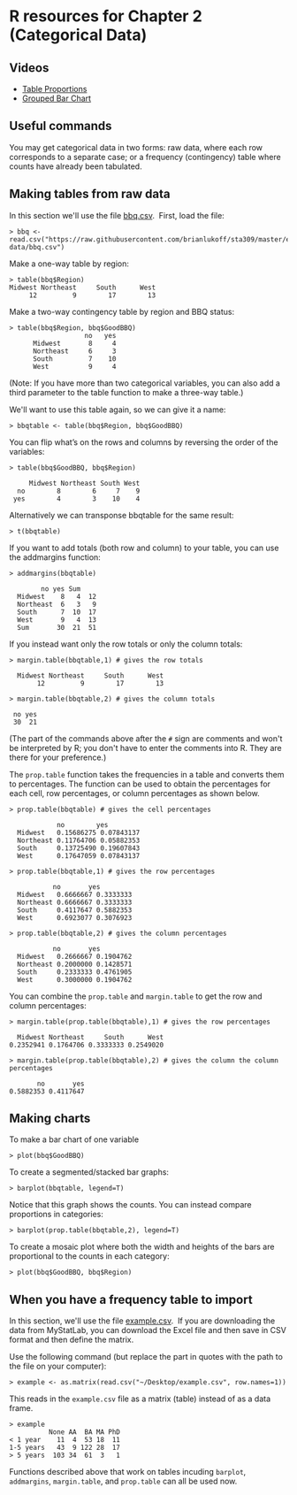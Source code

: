 # R resources for Chapter 2 (Categorical Data)

## Videos

*   [Table Proportions](http://www.youtube.com/embed/yWzNTMv0gho)
*   [Grouped Bar Chart](http://www.youtube.com/embed/trs1FyfjxEU)

## Useful commands

You may get categorical data in two forms: raw data, where each row corresponds to a separate case; or a frequency (contingency) table where counts have already been tabulated.

## Making tables from raw data

In this section we'll use the file [bbq.csv](https://raw.githubusercontent.com/brianlukoff/sta309/master/example-data/bbq.csv).  First, load the file:

	> bbq <- read.csv("https://raw.githubusercontent.com/brianlukoff/sta309/master/example-data/bbq.csv")

Make a one-way table by region:

	> table(bbq$Region)
	Midwest Northeast     South      West
	     12         9        17        13

Make a two-way contingency table by region and BBQ status:

	> table(bbq$Region, bbq$GoodBBQ)
	                   no   yes
	      Midwest       8     4
	      Northeast     6     3
	      South         7    10
	      West          9     4

(Note: If you have more than two categorical variables, you can also add a third parameter to the table function to make a three-way table.)

We'll want to use this table again, so we can give it a name:

	> bbqtable <- table(bbq$Region, bbq$GoodBBQ)

You can flip what’s on the rows and columns by reversing the order of the variables:

	> table(bbq$GoodBBQ, bbq$Region)
	
	     Midwest Northeast South West
	  no        8        6     7    9
	 yes        4        3    10    4
	 
Alternatively we can transponse bbqtable for the same result:

	> t(bbqtable)

If you want to add totals (both row and column) to your table, you can use the addmargins function:

	> addmargins(bbqtable)

		    no yes Sum
	  Midwest    8   4  12
	  Northeast  6   3   9
	  South      7  10  17
	  West       9   4  13
	  Sum       30  21  51
	  
If you instead want only the row totals or only the column totals:

	> margin.table(bbqtable,1) # gives the row totals

	  Midwest Northeast     South      West 
	       12         9        17        13 

	> margin.table(bbqtable,2) # gives the column totals

	 no yes 
	 30  21 
	  
(The part of the commands above after the `#` sign are comments and won't be interpreted by R; you don't have to enter the comments into R. They are there for your preference.)

The `prop.table` function takes the frequencies in a table and converts them to percentages.  The function can be used to obtain the percentages for each cell, row percentages, or column percentages as shown below.

	> prop.table(bbqtable) # gives the cell percentages

			    no        yes
	  Midwest   0.15686275 0.07843137
	  Northeast 0.11764706 0.05882353
	  South     0.13725490 0.19607843
	  West      0.17647059 0.07843137

	> prop.table(bbqtable,1) # gives the row percentages

			   no       yes
	  Midwest   0.6666667 0.3333333
	  Northeast 0.6666667 0.3333333
	  South     0.4117647 0.5882353
	  West      0.6923077 0.3076923

	> prop.table(bbqtable,2) # gives the column percentages

			   no       yes
	  Midwest   0.2666667 0.1904762
	  Northeast 0.2000000 0.1428571
	  South     0.2333333 0.4761905
	  West      0.3000000 0.1904762
	  
You can combine the `prop.table` and `margin.table` to get the row and column percentages:

	> margin.table(prop.table(bbqtable),1) # gives the row percentages

	  Midwest Northeast     South      West 
	0.2352941 0.1764706 0.3333333 0.2549020 

	> margin.table(prop.table(bbqtable),2) # gives the column the column percentages

	       no       yes 
	0.5882353 0.4117647 
	  
## Making charts

To make a bar chart of one variable

	> plot(bbq$GoodBBQ)

To create a segmented/stacked bar graphs:

	> barplot(bbqtable, legend=T)

Notice that this graph shows the counts.  You can instead compare proportions in categories:

	> barplot(prop.table(bbqtable,2), legend=T)
	
To create a mosaic plot where both the width and heights of the bars are proportional to the counts in each category: 

	> plot(bbq$GoodBBQ, bbq$Region)	
	
## When you have a frequency table to import

In this section, we'll use the file [example.csv](https://raw.githubusercontent.com/brianlukoff/sta309/master/example-data/example.csv).  If you are downloading the data from MyStatLab, you can download the Excel file and then save in CSV format and then define the matrix. 

Use the following command (but replace the part in quotes with the path to the file on your computer):

	> example <- as.matrix(read.csv("~/Desktop/example.csv", row.names=1))

This reads in the `example.csv` file as a matrix (table) instead of as a data frame.

	> example
	          None AA  BA MA PhD
	< 1 year    11  4  53 18  11
	1-5 years   43  9 122 28  17
	> 5 years  103 34  61  3   1

Functions described above that work on tables incuding `barplot`, `addmargins`, `margin.table`, and `prop.table` can all be used now.

